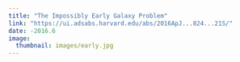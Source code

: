 ```yaml
---
title: "The Impossibly Early Galaxy Problem"
link: "https://ui.adsabs.harvard.edu/abs/2016ApJ...824...21S/"
date: -2016.6
image: 
  thumbnail: images/early.jpg
---
```


